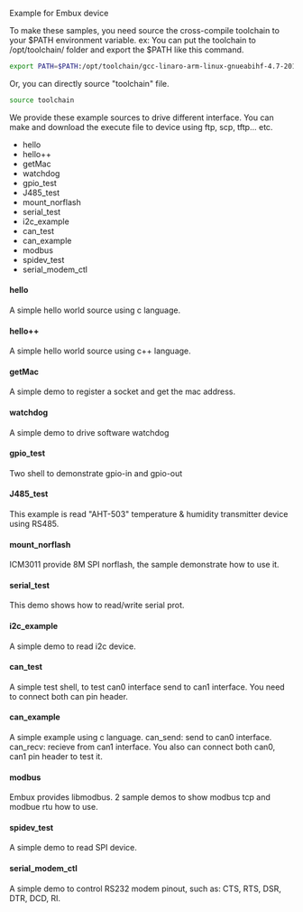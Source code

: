 Example for Embux device

To make these samples, you need source the cross-compile toolchain to your $PATH environment variable.
ex:
You can put the toolchain to /opt/toolchain/ folder and export the $PATH like this command.
```sh
export PATH=$PATH:/opt/toolchain/gcc-linaro-arm-linux-gnueabihf-4.7-2013.04-20130415_linux/bin/
```
Or, you can directly source "toolchain" file.
```sh
source toolchain
```

We provide these example sources to drive different interface.
You can make and download the execute file to device using ftp, scp, tftp... etc.


- hello
- hello++
- getMac
- watchdog
- gpio_test
- J485_test
- mount_norflash
- serial_test
- i2c_example
- can_test
- can_example
- modbus
- spidev_test
- serial_modem_ctl

#### hello ####
A simple hello world source using c language.

#### hello++ ####
A simple hello world source using c++ language.

#### getMac ####
A simple demo to register a socket and get the mac address.

#### watchdog ####
A simple demo to drive software watchdog

#### gpio_test ####
Two shell to demonstrate gpio-in and gpio-out

#### J485_test ####
This example is read "AHT-503" temperature & humidity transmitter device using RS485.

#### mount_norflash ####
ICM3011 provide 8M SPI norflash, the sample demonstrate how to use it.

#### serial_test ####
This demo shows how to read/write serial prot.

#### i2c_example ####
A simple demo to read i2c device.

#### can_test ####
A simple test shell, to test can0 interface send to can1 interface. You need to connect both can pin header.

#### can_example ####
A simple example using c language. 
can_send: send to can0 interface.
can_recv: recieve from can1 interface.
You also can connect both can0, can1 pin header to test it.

#### modbus ####
Embux provides libmodbus. 2 sample demos to show modbus tcp and modbue rtu how to use.

#### spidev_test ####
A simple demo to read SPI device.

#### serial_modem_ctl ####
A simple demo to control RS232 modem pinout, such as: CTS, RTS, DSR, DTR, DCD, RI.